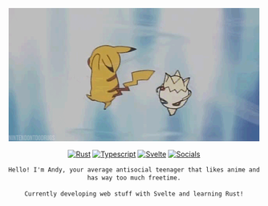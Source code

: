 <div align="center">

[![PikaTogepiPudding](PikaTogepi.gif)](https://www.pokemon.com/us/pokedex/pikachu)

[![Rust](https://img.shields.io/static/v1?message=Rust&logo=Rust&labelColor=orange&color=orange&logoColor=white&label=%20&style=for-the-badge)](https://github.com/rust-lang/rust)
[![Typescript](https://img.shields.io/static/v1?message=Typescript&logo=Typescript&labelColor=blue&color=blue&logoColor=white&label=%20&style=for-the-badge)](https://github.com/microsoft/TypeScript)
[![Svelte](https://img.shields.io/static/v1?message=Svelte&logo=Svelte&labelColor=red&color=red&logoColor=white&label=%20&style=for-the-badge)](https://github.com/sveltejs/svelte)
[![Socials](https://img.shields.io/static/v1?message=Socials&logo=Linktree&labelColor=green&color=green&logoColor=white&label=%20&style=for-the-badge)](https://spicyricecaker-linktree.vercel.app)

```
Hello! I'm Andy, your average antisocial teenager that likes anime and has way too much freetime.

Currently developing web stuff with Svelte and learning Rust!
```

</div>
